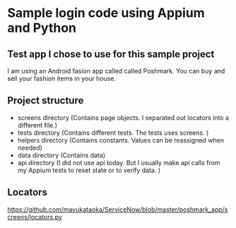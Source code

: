 
# Sample login code using Appium and Python

## Test app I chose to use for this sample project
I am using an Android fasion app called called Poshmark.  You can buy and sell your fashion items in your house. 

## Project structure 

-  screens directory (Contains page objects. I separated out locators into a different file.)
-  tests directory  (Contains different tests. The tests uses screens. )
-  helpers directory (Contains constants.  Values can be reassigned when needed)
-  data directory (Contains data)
-  api directory (I did not use api today. But I usually make api calls from my Appium tests to reset state or to verify data. )

## Locators
https://github.com/mayukataoka/ServiceNow/blob/master/poshmark_app/screens/locators.py
